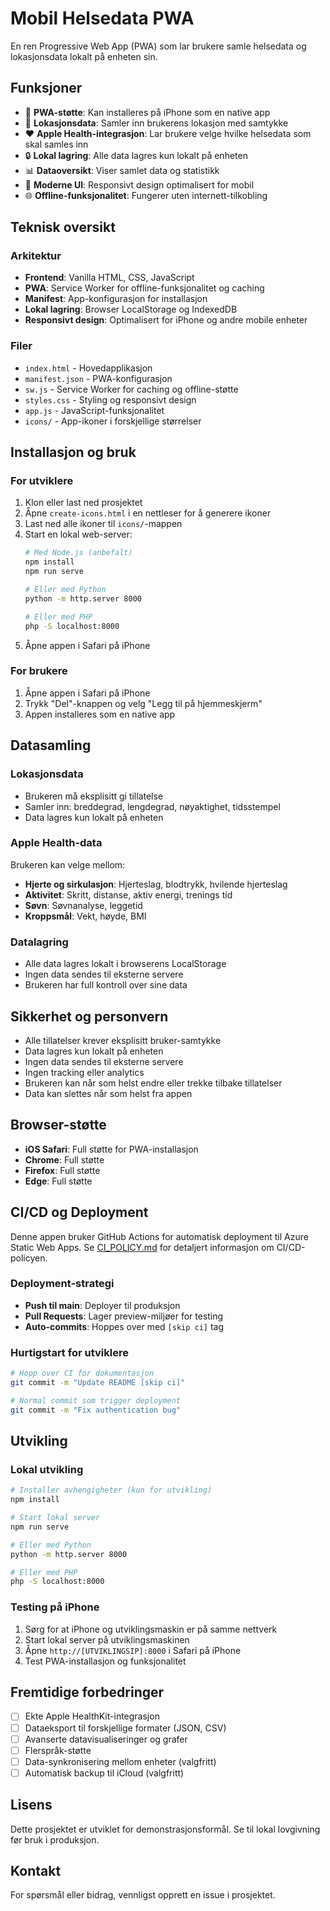 # Mobil Helsedata PWA

En ren Progressive Web App (PWA) som lar brukere samle helsedata og lokasjonsdata lokalt på enheten sin.

## Funksjoner

- 📱 **PWA-støtte**: Kan installeres på iPhone som en native app
- 📍 **Lokasjonsdata**: Samler inn brukerens lokasjon med samtykke
- ❤️ **Apple Health-integrasjon**: Lar brukere velge hvilke helsedata som skal samles inn
- 🔒 **Lokal lagring**: Alle data lagres kun lokalt på enheten
- 📊 **Dataoversikt**: Viser samlet data og statistikk
- 🎨 **Moderne UI**: Responsivt design optimalisert for mobil
- 🌐 **Offline-funksjonalitet**: Fungerer uten internett-tilkobling

## Teknisk oversikt

### Arkitektur
- **Frontend**: Vanilla HTML, CSS, JavaScript
- **PWA**: Service Worker for offline-funksjonalitet og caching
- **Manifest**: App-konfigurasjon for installasjon
- **Lokal lagring**: Browser LocalStorage og IndexedDB
- **Responsivt design**: Optimalisert for iPhone og andre mobile enheter

### Filer
- `index.html` - Hovedapplikasjon
- `manifest.json` - PWA-konfigurasjon
- `sw.js` - Service Worker for caching og offline-støtte
- `styles.css` - Styling og responsivt design
- `app.js` - JavaScript-funksjonalitet
- `icons/` - App-ikoner i forskjellige størrelser

## Installasjon og bruk

### For utviklere
1. Klon eller last ned prosjektet
2. Åpne `create-icons.html` i en nettleser for å generere ikoner
3. Last ned alle ikoner til `icons/`-mappen
4. Start en lokal web-server:
   ```bash
   # Med Node.js (anbefalt)
   npm install
   npm run serve
   
   # Eller med Python
   python -m http.server 8000
   
   # Eller med PHP
   php -S localhost:8000
   ```
5. Åpne appen i Safari på iPhone

### For brukere
1. Åpne appen i Safari på iPhone
2. Trykk "Del"-knappen og velg "Legg til på hjemmeskjerm"
3. Appen installeres som en native app

## Datasamling

### Lokasjonsdata
- Brukeren må eksplisitt gi tillatelse
- Samler inn: breddegrad, lengdegrad, nøyaktighet, tidsstempel
- Data lagres kun lokalt på enheten

### Apple Health-data
Brukeren kan velge mellom:
- **Hjerte og sirkulasjon**: Hjerteslag, blodtrykk, hvilende hjerteslag
- **Aktivitet**: Skritt, distanse, aktiv energi, trenings tid
- **Søvn**: Søvnanalyse, leggetid
- **Kroppsmål**: Vekt, høyde, BMI

### Datalagring
- Alle data lagres lokalt i browserens LocalStorage
- Ingen data sendes til eksterne servere
- Brukeren har full kontroll over sine data

## Sikkerhet og personvern

- Alle tillatelser krever eksplisitt bruker-samtykke
- Data lagres kun lokalt på enheten
- Ingen data sendes til eksterne servere
- Ingen tracking eller analytics
- Brukeren kan når som helst endre eller trekke tilbake tillatelser
- Data kan slettes når som helst fra appen

## Browser-støtte

- **iOS Safari**: Full støtte for PWA-installasjon
- **Chrome**: Full støtte
- **Firefox**: Full støtte
- **Edge**: Full støtte

## CI/CD og Deployment

Denne appen bruker GitHub Actions for automatisk deployment til Azure Static Web Apps. Se [CI_POLICY.md](CI_POLICY.md) for detaljert informasjon om CI/CD-policyen.

### Deployment-strategi
- **Push til main**: Deployer til produksjon
- **Pull Requests**: Lager preview-miljøer for testing
- **Auto-commits**: Hoppes over med `[skip ci]` tag

### Hurtigstart for utviklere
```bash
# Hopp over CI for dokumentasjon
git commit -m "Update README [skip ci]"

# Normal commit som trigger deployment
git commit -m "Fix authentication bug"
```

## Utvikling

### Lokal utvikling
```bash
# Installer avhengigheter (kun for utvikling)
npm install

# Start lokal server
npm run serve

# Eller med Python
python -m http.server 8000

# Eller med PHP
php -S localhost:8000
```

### Testing på iPhone
1. Sørg for at iPhone og utviklingsmaskin er på samme nettverk
2. Start lokal server på utviklingsmaskinen
3. Åpne `http://[UTVIKLINGSIP]:8000` i Safari på iPhone
4. Test PWA-installasjon og funksjonalitet

## Fremtidige forbedringer

- [ ] Ekte Apple HealthKit-integrasjon
- [ ] Dataeksport til forskjellige formater (JSON, CSV)
- [ ] Avanserte datavisualiseringer og grafer
- [ ] Flerspråk-støtte
- [ ] Data-synkronisering mellom enheter (valgfritt)
- [ ] Automatisk backup til iCloud (valgfritt)

## Lisens

Dette prosjektet er utviklet for demonstrasjonsformål. Se til lokal lovgivning før bruk i produksjon.

## Kontakt

For spørsmål eller bidrag, vennligst opprett en issue i prosjektet.
